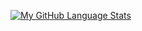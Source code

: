
<!--
**shahar0809/shahar0809** is a ✨ _special_ ✨ repository because its `README.md` (this file) appears on your GitHub profile.

Here are some ideas to get you started:

- 🔭 I’m currently working on ...
- 🌱 I’m currently learning ...
- 👯 I’m looking to collaborate on ...
- 🤔 I’m looking for help with ...
- 💬 Ask me about ...
- 📫 How to reach me: ...
- 😄 Pronouns: ...
- ⚡ Fun fact: ...
-->

<!-- [![My GitHub Stats](https://github-readme-stats.vercel.app/api/?username=shahar0809&count_private=true&theme=tokyonight&showicons=true)]() -->
[![My GitHub Language Stats](https://github-readme-stats.vercel.app/api/top-langs/?username=shahar0809&langs_count=5&theme=tokyonight)]()
